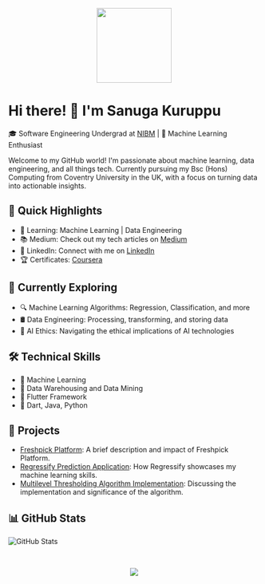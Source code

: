 <!-- Header Section -->
<p align="center">
  <img src="path-to-your-profile-image" width="150" height="150">
</p>

# Hi there! 👋 I'm Sanuga Kuruppu

🎓 Software Engineering Undergrad at [NIBM](https://www.nibm.lk/) | 🧠 Machine Learning Enthusiast

Welcome to my GitHub world! I'm passionate about machine learning, data engineering, and all things tech. Currently pursuing my Bsc (Hons) Computing from Coventry University in the UK, with a focus on turning data into actionable insights.

## 🚀 Quick Highlights

- 🌱 Learning: Machine Learning | Data Engineering
- 📚 Medium: Check out my tech articles on [Medium](https://medium.com/@sanugakuruppu.info)
- 💼 LinkedIn: Connect with me on [LinkedIn](https://www.linkedin.com/in/sanuga-kuruppu-072977257/)
- 🏆 Certificates: [Coursera](https://www.coursera.org/account/accomplishments/verify/XBXX4K6GZ484?utm_source=link&utm_medium=certificate&utm_content=cert_image&utm_campaign=sharing_cta&utm_product=course)

## 🧐 Currently Exploring

- 🔍 Machine Learning Algorithms: Regression, Classification, and more
- 🛢️ Data Engineering: Processing, transforming, and storing data
- 🤖 AI Ethics: Navigating the ethical implications of AI technologies

## 🛠️ Technical Skills

- 🤖 Machine Learning
- 🏢 Data Warehousing and Data Mining
- 📱 Flutter Framework
- 🚀 Dart, Java, Python

## 🚀 Projects

- [Freshpick Platform](https://github.com/sanuga-lakdinu-kuruppu/fresh_pick_seller): A brief description and impact of Freshpick Platform.
- [Regressify Prediction Application](https://github.com/sanuga-lakdinu-kuruppu/Regressify): How Regressify showcases my machine learning skills.
- [Multilevel Thresholding Algorithm Implementation](https://github.com/sanuga-lakdinu-kuruppu/DIP_Final_Project_Document): Discussing the implementation and significance of the algorithm.

## 📊 GitHub Stats

![GitHub Stats](https://github-readme-stats.vercel.app/api?username=yourusername&show_icons=true&theme=radical)

<!-- Footer Section -->
<br>
<p align="center">
  <a href="https://github.com/sanugakuruppu"><img src="https://img.shields.io/github/followers/sanugakuruppu?label=Follow%20Me&style=social"></a>
</p>

